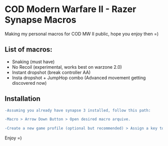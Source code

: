 
# COD Modern Warfare II - Razer Synapse Macros

Making my personal macros for COD MW II public, hope you enjoy then =)

## List of macros:

- Snaking (must have)
- No Recoil (experimental, works best on warzone 2.0)
- Instant dropshot (break controller AA)
- Insta dropshot + JumpHop combo (Advanced movement getting discovered now)


## Installation

```diff
-Assuming you already have synapse 3 installed, follow this path:

-Macro > Arrow Down Button > Open desired macro arquive.

-Create a new game profile (optional but recommended) > Assign a key to your macro.
```

Enjoy =)
